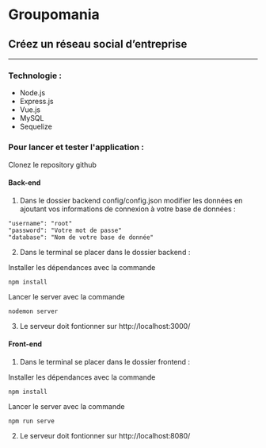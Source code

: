 # Groupomania
## Créez un réseau social d’entreprise

---

### Technologie :

* Node.js
* Express.js
* Vue.js
* MySQL
* Sequelize

### Pour lancer et tester l'application :

Clonez le repository github

#### Back-end

1. Dans le dossier backend config/config.json modifier les données en ajoutant vos informations de connexion à votre base de données : 

```
"username": "root"
"password": "Votre mot de passe"
"database": "Nom de votre base de donnée"
```

2. Dans le terminal se placer dans le dossier backend :

Installer les dépendances avec la commande 

```
npm install
```

Lancer le server avec la commande

```
nodemon server
```

3. Le serveur doit fontionner sur http://localhost:3000/

#### Front-end

1. Dans le terminal se placer dans le dossier frontend :

Installer les dépendances avec la commande 

```
npm install
```

Lancer le server avec la commande

```
npm run serve
```

2. Le serveur doit fontionner sur http://localhost:8080/